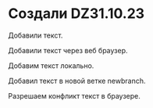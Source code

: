 # Создали DZ31.10.23

Добавили текст.

Добавили текст через веб браузер.

Добавим текст локально.

Добавил текст в новой ветке newbranch.

Разрешаем конфликт текст в браузере.
